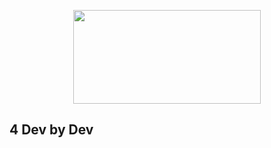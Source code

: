 <p align="center">
<img  width="300" height="150" src="https://4devbydev.com/logo.svg" src="https://4devbydev.com"/>
</p>

## 4 Dev by Dev
